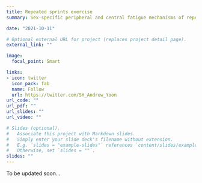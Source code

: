 ```yaml
---
title: Repeated sprints exercise
summary: Sex-specific peripheral and central fatigue mechanisms of repeated all-out cycling

date: "2021-10-11"

# Optional external URL for project (replaces project detail page).
external_link: ""

image:
  focal_point: Smart

links:
- icon: twitter
  icon_pack: fab
  name: Follow
  url: https://twitter.com/SH_Andrew_Yoon
url_code: ""
url_pdf: ""
url_slides: ""
url_video: ""

# Slides (optional).
#   Associate this project with Markdown slides.
#   Simply enter your slide deck's filename without extension.
#   E.g. `slides = "example-slides"` references `content/slides/example-slides.md`.
#   Otherwise, set `slides = ""`.
slides: ""
---
```


To be updated soon...


